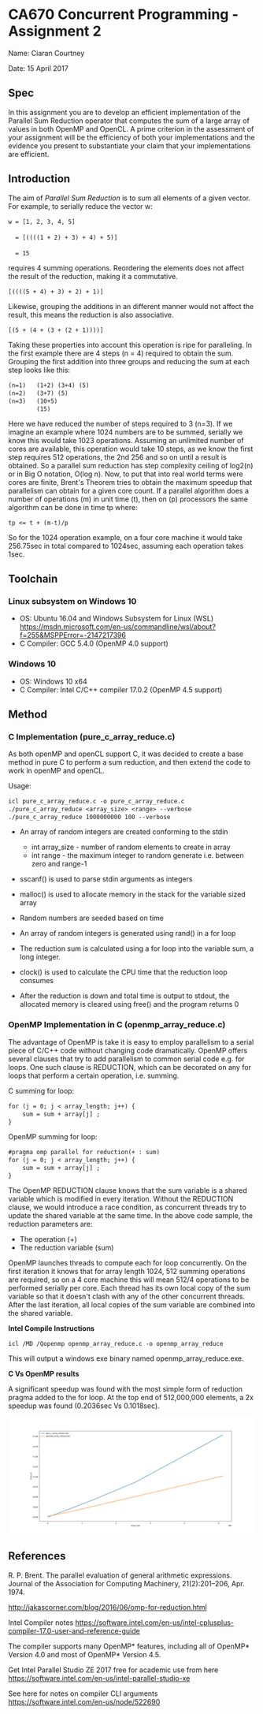 # CA670 Concurrent Programming - Assignment 2

Name: Ciaran Courtney

Date: 15 April 2017

## Spec

In this assignment you are to develop an efficient implementation of the Parallel Sum Reduction operator that computes 
the sum of a large array of values in both OpenMP and OpenCL. A prime criterion in the assessment of your assignment 
will be the efficiency of both your implementations and the evidence you present to substantiate your claim that your 
implementations are efficient.

## Introduction

The aim of _Parallel Sum Reduction_ is to sum all elements of a given vector. For example, to serially reduce the vector w:

    w = [1, 2, 3, 4, 5]
    
      = [((((1 + 2) + 3) + 4) + 5)]
      
      = 15
      
requires 4 summing operations. Reordering the elements does not affect the result of the reduction, making it a commutative. 

    [((((5 + 4) + 3) + 2) + 1)]

Likewise, grouping the additions in an different manner would not affect the result, this means the reduction is also associative.

    [(5 + (4 + (3 + (2 + 1))))]
    
Taking these properties into account this operation is ripe for paralleling. In the first example there are 4 steps (n = 4) required
to obtain the sum. Grouping the first addition into three groups and reducing the sum at each step looks like this:

    (n=1)   (1+2) (3+4) (5) 
    (n=2)   (3+7) (5)
    (n=3)   (10+5)
            (15)

Here we have reduced the number of steps required to 3 (n=3). If we imagine an example where 1024 numbers are to be summed,
serially we know this would take 1023 operations. Assuming an unlimited number of cores are available, this operation would
take 10 steps, as we know the first step requires 512 operations, the 2nd 256 and so on until a result is obtained. 
So a parallel sum reduction has step complexity ceiling of log2(n) or in Big O notation, O(log n). Now, to put that into real world
terms were cores are finite, Brent's Theorem tries to obtain the maximum speedup that parallelism can obtain for a given core count.
If a parallel algorithm does a number of operations (m) in unit time (t), then on (p) processors the same algorithm can 
be done in time tp where:


    tp <= t + (m-t)/p          
          
So for the 1024 operation example, on a four core machine it would take 256.75sec in total compared to 1024sec, assuming
each operation takes 1sec.


## Toolchain

### Linux subsystem on Windows 10
- OS: Ubuntu 16.04 and Windows Subsystem for Linux (WSL) https://msdn.microsoft.com/en-us/commandline/wsl/about?f=255&MSPPError=-2147217396
- C Compiler: GCC 5.4.0 (OpenMP 4.0 support)

### Windows 10
- OS: Windows 10 x64
- C Compiler: Intel C/C++ compiler 17.0.2 (OpenMP 4.5 support)

## Method
  
### C Implementation (pure_c_array_reduce.c)

As both openMP and openCL support C, it was decided to create a base method in pure C to perform a sum reduction, and then
extend the code to work in openMP and openCL.

Usage:

    icl pure_c_array_reduce.c -o pure_c_array_reduce.c
    ./pure_c_array_reduce <array_size> <range> --verbose
    ./pure_c_array_reduce 1000000000 100 --verbose

* An array of random integers are created conforming to the stdin
  * int array_size - number of random elements to create in array
  * int range - the maximum integer to random generate i.e. between zero and range-1

* sscanf() is used to parse stdin arguments as integers
* malloc() is used to allocate memory in the stack for the variable sized array
* Random numbers are seeded based on time
* An array of random integers is generated using rand() in a for loop
* The reduction sum is calculated using a for loop into the variable sum, a long integer.
* clock() is used to calculate the CPU time that the reduction loop consumes
* After the reduction is down and total time is output to stdout, the allocated memory is cleared using free() and
the program returns 0
  
### OpenMP Implementation in C (openmp_array_reduce.c)
  
The advantage of OpenMP is take it is easy to employ parallelism to a serial piece of C/C++ code without changing code
dramatically. OpenMP offers several clauses that try to add parallelism to common serial code e.g. for loops.
One such clause is REDUCTION, which can be decorated on any for loops that perform a certain operation, i.e. summing.
 
C summing for loop:

    for (j = 0; j < array_length; j++) {
        sum = sum + array[j] ;
    }
    
OpenMP summing for loop:

    #pragma omp parallel for reduction(+ : sum)
    for (j = 0; j < array_length; j++) {
        sum = sum + array[j] ;
    }

The OpenMP REDUCTION clause knows that the sum variable is a shared variable which is modified in every iteration.
Without the REDUCTION clause, we would introduce a race condition, as concurrent threads try to update the shared variable 
at the same time. In the above code sample, the reduction parameters are:

* The operation (+)
* The reduction variable (sum)

OpenMP launches threads to compute each for loop concurrently. On the first iteration it knows that for array length 1024,
512 summing operations are required, so on a 4 core machine this will mean 512/4 operations to be performed serially per core.
Each thread has its own local copy of the sum variable so that it doesn't clash with any of the other concurrent threads.
After the last iteration, all local copies of the sum variable are combined into the shared variable. 

**Intel Compile Instructions**

    icl /MD /Qopenmp openmp_array_reduce.c -o openmp_array_reduce
    
This will output a windows exe binary named openmp_array_reduce.exe.

**C Vs OpenMP results**

A significant speedup was found with the most simple form of reduction pragma added to the for loop. At the top end
of 512,000,000 elements, a 2x speedup was found (0.2036sec Vs 0.1018sec).

![Alt text](results/c_vs_openmp.png?raw=true)


## References

R. P. Brent. The parallel evaluation of general arithmetic expressions. Journal of the Association
for Computing Machinery, 21(2):201–206, Apr. 1974.

http://jakascorner.com/blog/2016/06/omp-for-reduction.html 

Intel Compiler notes https://software.intel.com/en-us/intel-cplusplus-compiler-17.0-user-and-reference-guide

The compiler supports many OpenMP* features, including all of OpenMP* Version 4.0 and most of OpenMP* Version 4.5.

Get Intel Parallel Studio ZE 2017 free for academic use from here https://software.intel.com/en-us/intel-parallel-studio-xe

See here for notes on compiler CLI arguments https://software.intel.com/en-us/node/522690
